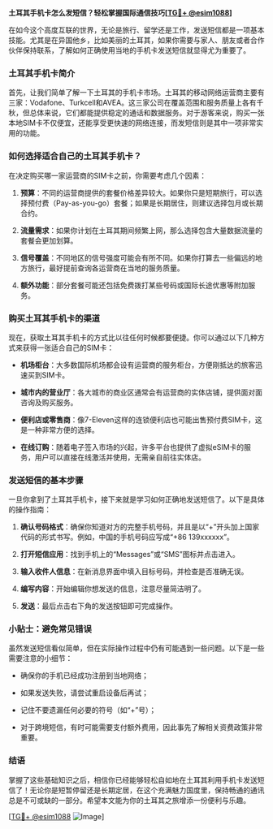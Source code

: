 **土耳其手机卡怎么发短信？轻松掌握国际通信技巧[[TG💪+ @esim1088](https://t.me/s/esim1088)]**

在如今这个高度互联的世界，无论是旅行、留学还是工作，发送短信都是一项基本技能。尤其是在异国他乡，比如美丽的土耳其，如果你需要与家人、朋友或者合作伙伴保持联系，了解如何正确使用当地的手机卡发送短信就显得尤为重要了。

### 土耳其手机卡简介

首先，让我们简单了解一下土耳其的手机卡市场。土耳其的移动网络运营商主要有三家：Vodafone、Turkcell和AVEA。这三家公司在覆盖范围和服务质量上各有千秋，但总体来说，它们都能提供稳定的通话和数据服务。对于游客来说，购买一张本地SIM卡不仅便宜，还能享受更快速的网络连接，而发短信则是其中一项非常实用的功能。

### 如何选择适合自己的土耳其手机卡？

在决定购买哪一家运营商的SIM卡之前，你需要考虑几个因素：

1. **预算**：不同的运营商提供的套餐价格差异较大。如果你只是短期旅行，可以选择预付费（Pay-as-you-go）套餐；如果是长期居住，则建议选择包月或长期合约。
   
2. **流量需求**：如果你计划在土耳其期间频繁上网，那么选择包含大量数据流量的套餐会更加划算。

3. **信号覆盖**：不同地区的信号强度可能会有所不同。如果你打算去一些偏远的地方旅行，最好提前查询各运营商在当地的服务质量。

4. **额外功能**：部分套餐可能还包括免费拨打某些号码或国际长途优惠等附加服务。

### 购买土耳其手机卡的渠道

现在，获取土耳其手机卡的方式比以往任何时候都要便捷。你可以通过以下几种方式来获得一张适合自己的SIM卡：

- **机场柜台**：大多数国际机场都会设有运营商的服务柜台，方便刚抵达的旅客迅速买到SIM卡。
  
- **城市内的营业厅**：各大城市的商业区通常会有运营商的实体店铺，提供面对面咨询及购买服务。

- **便利店或零售商**：像7-Eleven这样的连锁便利店也可能出售预付费SIM卡，这是一种非常方便的选择。

- **在线订购**：随着电子签入市场的兴起，许多平台也提供了虚拟eSIM卡的服务，用户可以直接在线激活并使用，无需亲自前往实体店。

### 发送短信的基本步骤

一旦你拿到了土耳其手机卡，接下来就是学习如何正确地发送短信了。以下是具体的操作指南：

1. **确认号码格式**：确保你知道对方的完整手机号码，并且是以“+”开头加上国家代码的形式书写。例如，中国的手机号码应写成“+86 139xxxxxx”。

2. **打开短信应用**：找到手机上的“Messages”或“SMS”图标并点击进入。

3. **输入收件人信息**：在新消息界面中填入目标号码，并检查是否准确无误。

4. **编写内容**：开始编辑你想发送的信息，注意尽量简洁明了。

5. **发送**：最后点击右下角的发送按钮即可完成操作。

### 小贴士：避免常见错误

虽然发送短信看似简单，但在实际操作过程中仍有可能遇到一些问题。以下是一些需要注意的小细节：

- 确保你的手机已经成功注册到当地网络；
  
- 如果发送失败，请尝试重启设备后再试；
  
- 记住不要遗漏任何必要的符号（如“+”号）；
  
- 对于跨境短信，有时可能需要支付额外费用，因此事先了解相关资费政策非常重要。

### 结语

掌握了这些基础知识之后，相信你已经能够轻松自如地在土耳其利用手机卡发送短信了！无论你是短暂停留还是长期定居，在这个充满魅力国度里，保持畅通的通讯总是不可或缺的一部分。希望本文能为你的土耳其之旅增添一份便利与乐趣。

[[TG💪+ @esim1088](https://t.me/s/esim1088) ![Image](https://i.postimg.cc/4NQfJmqS/Snipaste-2025-05-13-00-14-12.png)]